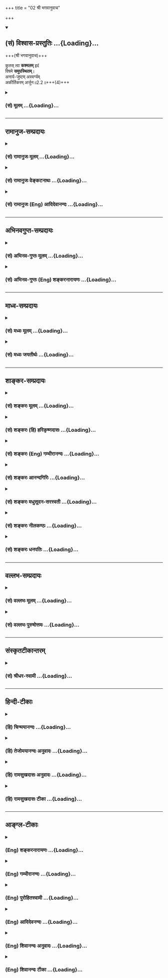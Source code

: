 +++
title = "02 श्री भगवानुवाच"

+++
<div class="js_include" newlevelforh1="2" title="(सं) विश्वास-प्रस्तुतिः" unfilled url="/mahAbhAratam/vyAsaH/shlokashaH/06-bhIShma-parva/03-bhagavad-gItA-parva/saMskRtam/vishvAsa-prastutiH/02_sAnkhya-yogaH_sarva-/02_shrI_bhagavAnuvAc.md">
<details open><summary><h2>(सं) विश्वास-प्रस्तुतिः ...{Loading}...</h2></summary>

+++(श्री भगवानुवाच)+++


कुतस् त्वा **कश्मलम्** इदं  
विषमे **समुपस्थितम्**।  
अनार्य-जुष्टम् अस्वर्ग्यम्  
अकीर्तिकरम् अर्जुन॥2.2॥+++(4)+++
</details>
</div>
<div class="js_include collapsed" newlevelforh1="3" title="(सं) मूलम्" unfilled url="/mahAbhAratam/vyAsaH/shlokashaH/06-bhIShma-parva/03-bhagavad-gItA-parva/saMskRtam/mUlam/02_sAnkhya-yogaH_sarva-/02_shrI_bhagavAnuvAc.md">
<details><summary><h3>(सं) मूलम् ...{Loading}...</h3></summary>

श्री भगवानुवाच  
कुतस्त्वा कश्मलमिदं विषमे समुपस्थितम्।  
अनार्यजुष्टमस्वर्ग्यमकीर्तिकरमर्जुन।।2.2।।
</details>
</div>


_________________
## रामानुज-सम्प्रदायः
<div class="js_include collapsed" newlevelforh1="3" title="(सं) रामानुजः मूलम्" unfilled url="/mahAbhAratam/vyAsaH/shlokashaH/06-bhIShma-parva/03-bhagavad-gItA-parva/saMskRtam/rAmAnujaH/mUlam/02_sAnkhya-yogaH_sarva-/02_shrI_bhagavAnuvAc.md">
<details><summary><h3>(सं) रामानुजः मूलम् ...{Loading}...</h3></summary>

।।2.2।। संजय उवाच श्रीभगवानुवाच एवम् उपविष्टे पार्थे कुतः अयम् अस्थाने
समुत्थितः शोक इति आक्षिप्य तम् इमं विषमस्थं शोकम् अविद्वत्सेवितं
परलोकविरोधिनम् अकीर्तिकरम् अतिक्षुद्रं हृदयदौर्बल्यकृतं परित्यज्य
युद्धाय उत्तिष्ठ इति श्रीभगवान् उवाच।  

</details>
</div>
<div class="js_include collapsed" newlevelforh1="3" title="(सं) रामानुजः वेङ्कटनाथः" unfilled url="/mahAbhAratam/vyAsaH/shlokashaH/06-bhIShma-parva/03-bhagavad-gItA-parva/saMskRtam/rAmAnujaH/venkaTanAthaH/02_sAnkhya-yogaH_sarva-/02_shrI_bhagavAnuvAc.md">
<details><summary><h3>(सं) रामानुजः वेङ्कटनाथः ...{Loading}...</h3></summary>

।। 2.2अथ शोकापनोदनविषयो द्वितीयोऽध्याय आरभ्यते।
सञ्जयवाक्याविच्छेदेऽपिसञ्जय उवाच इति
निर्देशोऽध्यायान्तरारम्भरूपतयाऽन्योक्तिशङ्कापरिहाराय। तं तथा इत्यादि
श्लोकत्रयं व्याख्याति एवमिति। विषीदन्तम् इत्यन्तस्य
पूर्वाध्यायोक्तानुवादत्वं सूचयितुंएवमुपविष्टे पार्थे इत्युक्तम्। तथा इति
अस्थान इत्यर्थः। कृपा च आन्तरो विषादः ततः अश्रुपूर्णाकुलेक्षणं
बाह्यशोकेनाप्याविष्टमित्यर्थः। विषीदन्तं पूर्वाध्यायोक्तरीत्या विषादं
प्राप्योविष्टम्। मधुसूदनशब्देन शोकमूलरजस्तमोनिबर्हणत्वं सूचितम्। अस्थाने
इति विषमशब्दोपचरितार्थः। कश्मलमिह मूर्च्छाकल्पः शोकःशोकसंविग्नमानसः 1।47
इति प्रकृतत्वात्। प्रख्यातवंशवीर्यश्रुतादिसूचकाः अर्जुनपार्थपरन्तपेति
शब्दाः कौन्तेयत्वात्त्वयि आक्षेपकाकुगर्भा इत्यभिप्रायेणआक्षिप्य
इत्युक्तम्। कुतः शब्दश्च हेत्वाभासस्य हेतुतां प्रक्षिपन् धिक्कारगर्भः।
परान् तापयतीति परन्तपः। क्लैब्यमिह कातर्यम् तत्हृदयदौर्बल्यशब्देन
विवृतम्। पूर्वश्लोकस्थविशेषणानामप्यत्र
कातर्यत्याज्यताहेतुत्वादर्थतस्तान्यप्यत्र सङ्गमयति तमिमं
विषमस्थमित्यादिना। अतत्त्वेभ्यः आरात् दूरात् याता बुद्धिर्येषां ते
आर्याः विद्वांसः तदन्ये तु अनार्याः। अस्वर्ग्यम् इत्यत्राविशेषात्
स्वर्गशब्दः परलोकमात्रोपलक्षकः। नञश्चात्र विरोधिपरतया
स्वर्ग्यशब्दनिर्दिष्टस्वर्गहेतुविरोधित्वेऽर्थतस्तत्फलविरोधात्परलोकविरोधिनमित्युक्तम्।
क्षुद्रशब्दस्यान्न सङ्कोचकाभावेनापेक्षिकक्षुद्रविषयत्वायोगात्
महत्तरस्यार्जुनस्य तथाविधावस्थापर्यालोचनाच्च काष्ठाप्राप्तं क्षुद्रत्वं
विवक्षितमिति दर्शयितुंअतिक्षुद्रम् इत्युक्तम्। कार्ये कारणोपचार इति वा
कारणत्यागस्य कार्यत्यागार्थतया पूर्वोत्तरश्लोकफलितार्थविवक्षया
वाहृदयदौर्बल्यकृतम् इत्युक्तम् अदृढहृदयत्वकृतमित्यर्थः। परन्तप इत्यनेन
ज्ञापितं प्राकरणिकमर्थमध्याहृत्योक्तंयुद्धायोत्तिष्ठेति।  
  
  
  

</details>
</div>
<div class="js_include collapsed" newlevelforh1="3" title="(सं) रामानुजः (Eng) आदिदेवानन्दः" unfilled url="/mahAbhAratam/vyAsaH/shlokashaH/06-bhIShma-parva/03-bhagavad-gItA-parva/saMskRtam/rAmAnujaH/english/AdidevAnandaH/02_sAnkhya-yogaH_sarva-/02_shrI_bhagavAnuvAc.md">
<details><summary><h3>(सं) रामानुजः (Eng) आदिदेवानन्दः ...{Loading}...</h3></summary>

2.1 - 2.3 Sanjaya said - Lord said When Arjuna thus sat, the Lord,
opposing his action, said: 'What is the reason for your misplaced grief;
Arise for battle, abandoning this grief, which has arisen in a critical situation, which can come only in men of wrong understanding, which is an obstacle for reaching heaven, which does not confer fame on you,
which is very mean, and which is caused by faint-heartedness.

</details>
</div>


_________________
## अभिनवगुप्त-सम्प्रदायः
<div class="js_include collapsed" newlevelforh1="3" title="(सं) अभिनव-गुप्तः मूलम्" unfilled url="/mahAbhAratam/vyAsaH/shlokashaH/06-bhIShma-parva/03-bhagavad-gItA-parva/saMskRtam/abhinava-guptaH/mUlam/02_sAnkhya-yogaH_sarva-/02_shrI_bhagavAnuvAc.md">
<details><summary><h3>(सं) अभिनव-गुप्तः मूलम् ...{Loading}...</h3></summary>

।।2.2।। कुत इति। आदो लोकव्यवहाराश्रयेणैव भगवान् अर्जुनं प्रतिबोधयति। क्रमात् तु ज्ञानं करिष्यति इत्यतः अनार्यजुष्टमित्याह।  

</details>
</div>
<div class="js_include collapsed" newlevelforh1="3" title="(सं) अभिनव-गुप्तः (Eng) शङ्करनारायणः" unfilled url="/mahAbhAratam/vyAsaH/shlokashaH/06-bhIShma-parva/03-bhagavad-gItA-parva/saMskRtam/abhinava-guptaH/english/shankaranArAyaNaH/02_sAnkhya-yogaH_sarva-/02_shrI_bhagavAnuvAc.md">
<details><summary><h3>(सं) अभिनव-गुप्तः (Eng) शङ्करनारायणः ...{Loading}...</h3></summary>

2.2 Kutah etc. To commence with, the Bhagavat exhorts Arjuna just by
following the worldly (common) practice; but, in due course, He will
impart knowledge. Hence He says 'practised by men of low birth'.
Uttering words of ruke such as 'unmanliness' etc., the Bhagavat causes
\[Arjuna\] to know that he misconceives demerit as meritorious :

</details>
</div>


_________________
## माध्व-सम्प्रदायः
<div class="js_include collapsed" newlevelforh1="3" title="(सं) मध्वः मूलम्" unfilled url="/mahAbhAratam/vyAsaH/shlokashaH/06-bhIShma-parva/03-bhagavad-gItA-parva/saMskRtam/madhvaH/mUlam/02_sAnkhya-yogaH_sarva-/02_shrI_bhagavAnuvAc.md">
<details><summary><h3>(सं) मध्वः मूलम् ...{Loading}...</h3></summary>

।।2.2।। Sri Madhvacharya did not comment on this sloka. The commentary
starts from 2.11.  
  

</details>
</div>
<div class="js_include collapsed" newlevelforh1="3" title="(सं) मध्वः जयतीर्थः" unfilled url="/mahAbhAratam/vyAsaH/shlokashaH/06-bhIShma-parva/03-bhagavad-gItA-parva/saMskRtam/madhvaH/jayatIrthaH/02_sAnkhya-yogaH_sarva-/02_shrI_bhagavAnuvAc.md">
<details><summary><h3>(सं) मध्वः जयतीर्थः ...{Loading}...</h3></summary>

।।2.2।। Sri Jayatirtha did not comment on this sloka. The commentary
starts from 2.11.  
  

</details>
</div>


_________________
## शाङ्कर-सम्प्रदायः
<div class="js_include collapsed" newlevelforh1="3" title="(सं) शङ्करः मूलम्" unfilled url="/mahAbhAratam/vyAsaH/shlokashaH/06-bhIShma-parva/03-bhagavad-gItA-parva/saMskRtam/shankaraH/mUlam/02_sAnkhya-yogaH_sarva-/02_shrI_bhagavAnuvAc.md">
<details><summary><h3>(सं) शङ्करः मूलम् ...{Loading}...</h3></summary>

2.2 Sri Sankaracharya did not comment on this sloka. The commentary
starts from 2.10.  
  

</details>
</div>
<div class="js_include collapsed" newlevelforh1="3" title="(सं) शङ्करः (हि) हरिकृष्णदासः" unfilled url="/mahAbhAratam/vyAsaH/shlokashaH/06-bhIShma-parva/03-bhagavad-gItA-parva/saMskRtam/shankaraH/hindI/harikRShNadAsaH/02_sAnkhya-yogaH_sarva-/02_shrI_bhagavAnuvAc.md">
<details><summary><h3>(सं) शङ्करः (हि) हरिकृष्णदासः ...{Loading}...</h3></summary>

।।2.2।। No such translation is available. Translation starts from 2.10  
  

</details>
</div>
<div class="js_include collapsed" newlevelforh1="3" title="(सं) शङ्करः (Eng) गम्भीरानन्दः" unfilled url="/mahAbhAratam/vyAsaH/shlokashaH/06-bhIShma-parva/03-bhagavad-gItA-parva/saMskRtam/shankaraH/english/gambhIrAnandaH/02_sAnkhya-yogaH_sarva-/02_shrI_bhagavAnuvAc.md">
<details><summary><h3>(सं) शङ्करः (Eng) गम्भीरानन्दः ...{Loading}...</h3></summary>

2.2 Sri Sankaracharya did not comment on this sloka. The commentary
starts from 2.10.

</details>
</div>
<div class="js_include collapsed" newlevelforh1="3" title="(सं) शङ्करः आनन्दगिरिः" unfilled url="/mahAbhAratam/vyAsaH/shlokashaH/06-bhIShma-parva/03-bhagavad-gItA-parva/saMskRtam/shankaraH/AnandagiriH/02_sAnkhya-yogaH_sarva-/02_shrI_bhagavAnuvAc.md">
<details><summary><h3>(सं) शङ्करः आनन्दगिरिः ...{Loading}...</h3></summary>

।।2.2।। किं तद्वाक्यमित्यपेक्षायामाह **श्रीभगवानिति।** कुतो हेतोस्त्वा
त्वां सर्वक्षत्रियप्रवरं कश्मलं मलिनं शिष्टगर्हितं युद्धात्पराङ्मुखत्वं
विषमे समयस्थाने समुपस्थितं प्राप्तं अनार्यैः
शास्त्रार्थमविद्वद्भिर्जुष्टं सेवितमस्वर्ग्यं स्वर्गानर्हं
प्रत्यवायकारणमिह चाकीर्तिकरमयशस्करमर्जुननाम्ना प्रख्यातस्य तव
नैतद्युक्तमित्यर्थः।  

</details>
</div>
<div class="js_include collapsed" newlevelforh1="3" title="(सं) शङ्करः मधुसूदन-सरस्वती" unfilled url="/mahAbhAratam/vyAsaH/shlokashaH/06-bhIShma-parva/03-bhagavad-gItA-parva/saMskRtam/shankaraH/madhusUdana-sarasvatI/02_sAnkhya-yogaH_sarva-/02_shrI_bhagavAnuvAc.md">
<details><summary><h3>(सं) शङ्करः मधुसूदन-सरस्वती ...{Loading}...</h3></summary>

।।2.2।। तदेव भगवतो वाक्यमवतारयति श्रीभगवानुवाचेति। ऐश्वर्यस्य समग्रस्य
धर्मस्य यशसः श्रियः। वैराग्यस्याथ मोक्षस्य षण्णां भग इतीङ्गना।।
समग्रस्येति प्रत्येकं संबन्धः। मोक्षस्येति तत्साधनस्य ज्ञानस्य। इङ्गना
संज्ञा। एतादृशं समग्रमैश्वर्यादिकं नित्यमप्रतिबन्धेन यत्र वर्तते स
भगवान्। नित्ययोगे मतुप्। तथा उत्पत्तिं च विनाशं च भूतानामागतिं गतिम्।
वेत्ति विद्यामविद्यां च स वाच्यो भगवानिति।। अत्र भूतानामिति प्रत्येकं
संबध्यते। उत्पत्तिविनाशशब्दौ तत्कारणस्याप्युपलक्षकौ। आगतिगती आगामिन्यौ
संपदापदौ। एतादृशो भगवच्छब्दार्थः श्रीवासुदेव एव पर्यवसित इति तथोच्यते
इदं स्वधर्मात्पराङ्मुखत्वं कृपाव्यामोहाश्रुपातादिपुरःसरं कश्मलं
शिष्टगर्हितत्वेन मलिनं विषमे सभये स्थाने त्वा त्वां सर्वक्षत्रियप्रवरं
कुतो हेतोः समुपस्थितं प्राप्तं किं मोक्षेच्छातः किंवा स्वर्गेच्छातः अथवा
कीर्तीच्छात इति किंशब्देनाक्षिप्यते। हेतुत्रयमपि निषेधति
त्रिभिर्विशेषणैरुत्तरार्धेन। आर्यैर्मुमुक्षुभिर्न
जुष्टमसेवितम्। स्वधर्मैराशयशुद्धिद्वारा
मोक्षमिच्छद्भिरपक्वकषायैर्मुमुक्षुभिः कथं स्वधर्मस्त्याज्य इत्यर्थः।
संन्यासाधिकारी तु पक्वकषायोऽग्रे वक्ष्यते। अस्वर्ग्यं
स्वर्गहेतुधर्मविरोधित्वान्न स्वर्गेच्छया सेव्यम्। अकीर्तिकरं
कीर्त्यभावकरमपकीर्तिकरं वा न कीर्तीच्छया सेव्यम्। तथाच मोक्षकामैः
स्वर्गकामैः कीर्तिकामैश्च वर्जनीयम्। तत्काम एव त्वं सेवस इत्यहो
अनुचितचेष्टितं तवेति भावः।  

</details>
</div>
<div class="js_include collapsed" newlevelforh1="3" title="(सं) शङ्करः नीलकण्ठः" unfilled url="/mahAbhAratam/vyAsaH/shlokashaH/06-bhIShma-parva/03-bhagavad-gItA-parva/saMskRtam/shankaraH/nIlakaNThaH/02_sAnkhya-yogaH_sarva-/02_shrI_bhagavAnuvAc.md">
<details><summary><h3>(सं) शङ्करः नीलकण्ठः ...{Loading}...</h3></summary>

।।2.2।। अर्जुनमुद्योजयन् श्रीभगवानुवाच **कुत इति।** कश्मलं वैक्लव्यम्।
विषमे युद्धसंकटे। अनार्यैर्भीरुभिर्जुष्टं सेवितं न तु त्वादृशैः शूरैः न
आर्यैर्जुष्टमिति वा। यत्तु आर्यैरजुष्टमिति विग्रहो दर्शितस्तदर्थैक्येऽपि
पदव्युत्क्रमदोषादुपेक्ष्यम्। अतएवास्वर्ग्यमकीर्तिकरं च। हे अर्जुन
स्वच्छस्वभाव तव नैतद्युक्तमिति भावः।  

</details>
</div>
<div class="js_include collapsed" newlevelforh1="3" title="(सं) शङ्करः धनपतिः" unfilled url="/mahAbhAratam/vyAsaH/shlokashaH/06-bhIShma-parva/03-bhagavad-gItA-parva/saMskRtam/shankaraH/dhanapatiH/02_sAnkhya-yogaH_sarva-/02_shrI_bhagavAnuvAc.md">
<details><summary><h3>(सं) शङ्करः धनपतिः ...{Loading}...</h3></summary>

।।2.2।। किं तद्वाक्यमित्यत आह श्रीभगवानिति। कुतो हेतोः त्वा त्वां
शूरशिरोमणिमिदं स्वधर्मभूताद्युद्धात्पराङभुखत्वं कश्मलं मलिनं विषमेऽसमये
समुपस्थितं संप्राप्तम्। यतोऽनार्यैर्दुष्टैर्जुष्टं सेवितमतएव
दृष्टादृष्टफलरहितमित्याह। अस्वर्ग्यमकीर्तिकरमिति विशेषणद्वयेन
स्वर्गानर्हं प्रत्यवायजनकत्वात्। अकीर्तिकरमयशस्यं किं मोक्षेच्छातः किंवा
स्वर्गेच्छातः अथवा कीर्तिच्छातः इति किंशब्देनाक्षिप्यते। हेतुत्रयमपि
निषेधयति। त्रिभिर्विशेषणैरुत्तरार्धेन। आर्यैर्मुमुक्षुभिर्न
जुष्टमसेवितमिति केचित् न आर्यैर्जुष्टम्। यत्त्वार्यैरजुष्टमिति विग्रहो
दर्शितस्तत्त्वर्थैक्येऽपि पदव्युत्क्रमदोषादुपेक्ष्यमित्यन्ये
स्वधर्मयुद्धं कुर्वन्मलात्मकं पापं न प्राप्स्यसीति द्योतयन्नाह
**अर्जुनेति।** अर्जुननाम्ना प्रख्यातस्य तव नैतद्युक्तमित्येके। हे
अर्जुन स्वच्छस्वभाव तव नैतद्युक्तमिति भाव इत्यन्ये।  

</details>
</div>


_________________
## वल्लभ-सम्प्रदायः
<div class="js_include collapsed" newlevelforh1="3" title="(सं) वल्लभः मूलम्" unfilled url="/mahAbhAratam/vyAsaH/shlokashaH/06-bhIShma-parva/03-bhagavad-gItA-parva/saMskRtam/vallabhaH/mUlam/02_sAnkhya-yogaH_sarva-/02_shrI_bhagavAnuvAc.md">
<details><summary><h3>(सं) वल्लभः मूलम् ...{Loading}...</h3></summary>

।।2.2 2.3।। मोहमधुहन्ता वाक्यं वक्ष्यमाणमुवाच कुतस्त्वेति। विषमे सङ्कटे
हे अर्जुन शुद्धस्वरूप कुत इदं च कश्मलं समुपस्थितम्।  

</details>
</div>
<div class="js_include collapsed" newlevelforh1="3" title="(सं) वल्लभः पुरुषोत्तमः" unfilled url="/mahAbhAratam/vyAsaH/shlokashaH/06-bhIShma-parva/03-bhagavad-gItA-parva/saMskRtam/vallabhaH/puruShottamaH/02_sAnkhya-yogaH_sarva-/02_shrI_bhagavAnuvAc.md">
<details><summary><h3>(सं) वल्लभः पुरुषोत्तमः ...{Loading}...</h3></summary>

  
  
।।2.2।। भगवद्वाक्यमेवाह कुतस्त्वोमिति। विषमे असमयेअयं युद्धोत्साहसमयः नतु
दयायाः इत्यस्मिन्समये हे अर्जुन त्वामिदं कश्मलं कुतः समुपस्थितं अयं तव
मोहः कुतः प्राप्तः। स्वेच्छाज्ञानादस्य कश्मलत्वमुक्त भगवता। कश्मलं
विशिनष्टि विशेषणत्रयेण अनार्यजुष्टं न विद्यते आर्यत्वं येषु तैः सेवितम्
अस्वर्ग्यं न विद्यते स्वर्गो यस्मात् तेन धर्मप्रतिपक्षतोक्ता।
अकीर्त्तिकरं कीर्तिनाशकं तेन क्षात्त्रधर्मनाशकत्वेन
कुलधर्मप्रतिपक्षकत्वमुक्तम्।  
  
  
  

</details>
</div>


_________________
## संस्कृतटीकान्तरम्
<div class="js_include collapsed" newlevelforh1="3" title="(सं) श्रीधर-स्वामी" unfilled url="/mahAbhAratam/vyAsaH/shlokashaH/06-bhIShma-parva/03-bhagavad-gItA-parva/saMskRtam/shrIdhara-svAmI/02_sAnkhya-yogaH_sarva-/02_shrI_bhagavAnuvAc.md">
<details><summary><h3>(सं) श्रीधर-स्वामी ...{Loading}...</h3></summary>

।।2.2।। तदेव वाक्यमाह। श्रीभगवानुवाच **कुत इति।** कुतो हेतोः त्वा
इति त्वाम्। विषमे संकटे इदं कश्मलं समुपस्थितमयं मोहः प्राप्तः। यत
आर्यैरसेवितम्। अस्वर्ग्यमधर्म्यमयशस्करं च।  

</details>
</div>


_________________
## हिन्दी-टीकाः
<div class="js_include collapsed" newlevelforh1="3" title="(हि) चिन्मयानन्दः" unfilled url="/mahAbhAratam/vyAsaH/shlokashaH/06-bhIShma-parva/03-bhagavad-gItA-parva/hindI/chinmayAnandaH/02_sAnkhya-yogaH_sarva-/02_shrI_bhagavAnuvAc.md">
<details><summary><h3>(हि) चिन्मयानन्दः ...{Loading}...</h3></summary>

।।2.2।। अपने आप को आर्य कहलाने वाले एक राजा को युद्धभूमि में इस प्रकार
हतबुद्धि देखकर भगवान् को आश्चर्य हो रहा था। एक सच्चे आर्य अर्थात्
श्रेष्ठ पुरुष का स्वभाव तो यह होता है कि जीवन में आने वाली किसी भी
परिस्थिति में अपने मनसंयम से विचलित न होकर उन परिस्थितियों का कुशलता से
सामना करता है और उनको अपने अनुकूल बना लेता है। समुचित शैली में जीवन यापन
करके अत्यन्त प्रतिकूल और विषम परिस्थितियों को भी आनन्ददायक सफलता में
परिवर्तित किया जा सकता है। यह सब मनुष्य की बुद्धिमत्ता पर निर्भर है कि
वह अपने आप को जीवन के उत्थानपतन में सही दिशा में किस प्रकार ले जाता है।
यहाँ भगवान् अर्जुन के आचरण को अनार्य कहते हैं। आर्य पुरुष जीवन के उच्च
आदर्शों पवित्रता और गरिमा के आह्वान के प्रति सदैव जागरूक और प्रयत्नशील
रहते हैं ।  
अर्जुन की इस शोकाकुल अवस्था को देखकर श्रीकृष्ण को आश्चर्य इसलिये हो रहा
था कि वे दीर्घ काल से अच्छी प्रकार जानते थे और इस प्रकार का शोकमोह
अर्जुन के स्वभाव के सर्वथा विपरीत था। इसीलिये वे यहाँ कहते हैं तुमको इस
विषमस्थल में৷৷.आदि।  
हिन्दुओं का यह विश्वास है कि क्षत्रिय कुल में जन्मे हुये व्यक्ति का
कर्तव्य है धर्म के लिये युद्ध करना और इस प्रकार यदि उसे रणभूमि में प्राण
त्यागना पड़े तो उस वीर को स्वर्ग की प्राप्ति होती है।  

</details>
</div>
<div class="js_include collapsed" newlevelforh1="3" title="(हि) तेजोमयानन्दः अनुवादः" unfilled url="/mahAbhAratam/vyAsaH/shlokashaH/06-bhIShma-parva/03-bhagavad-gItA-parva/hindI/tejomayAnandaH/anuvAdaH/02_sAnkhya-yogaH_sarva-/02_shrI_bhagavAnuvAc.md">
<details><summary><h3>(हि) तेजोमयानन्दः अनुवादः ...{Loading}...</h3></summary>

।।2.2।। श्री भगवान् ने कहा -- हे अर्जुन ! तुमको इस विषम स्थल में यह मोह
कहाँ से उत्पन्न हुआ; यह आर्य आचरण के विपरीत न तो स्वर्ग प्राप्ति का
साधन ही है और न कीर्ति कराने वाला ही है।।

</details>
</div>
<div class="js_include collapsed" newlevelforh1="3" title="(हि) रामसुखदासः अनुवादः" unfilled url="/mahAbhAratam/vyAsaH/shlokashaH/06-bhIShma-parva/03-bhagavad-gItA-parva/hindI/rAmasukhadAsaH/anuvAdaH/02_sAnkhya-yogaH_sarva-/02_shrI_bhagavAnuvAc.md">
<details><summary><h3>(हि) रामसुखदासः अनुवादः ...{Loading}...</h3></summary>

।।2.2।। श्रीभगवान् बोले (टिप्पणी प₀ 38.1) - हे अर्जुन! इस विषम अवसरपर
तुम्हें यह कायरता कहाँसे प्राप्त हुई, जिसका कि श्रेष्ठ पुरुष सेवन नहीं
करते, जो स्वर्गको देनेवाली नहीं है और कीर्ति करनेवाली भी नहीं है।

</details>
</div>
<div class="js_include collapsed" newlevelforh1="3" title="(हि) रामसुखदासः टीका" unfilled url="/mahAbhAratam/vyAsaH/shlokashaH/06-bhIShma-parva/03-bhagavad-gItA-parva/hindI/rAmasukhadAsaH/TIkA/02_sAnkhya-yogaH_sarva-/02_shrI_bhagavAnuvAc.md">
<details><summary><h3>(हि) रामसुखदासः टीका ...{Loading}...</h3></summary>

2.2।।***व्याख्या--*'अर्जुन'--**यह सम्बोधन देनेका तात्पर्य है कि तुम
स्वच्छ, निर्मल अन्तःकरणवाले हो। अतः तुम्हारे स्वभावमें कालुष्य--कायरताका
आना बिलकुल विरुद्ध बात है। फिर यह तुम्हारेमें कैसे आ गयी;  
**'कुतस्त्वा कश्मलमिदं विषमे समुपस्थितम्'--**भगवान् आश्चर्य प्रकट करते
हुए अर्जुनसे कहते हैं कि ऐसे युद्धके मौकेपर तो तुम्हारेमें शूरवीरता,
उत्साह आना चाहिये था, पर इस बेमौकेपर तुम्हारेमें यह कायरता कहाँसे आ
गयी!  
आश्चर्य दो तरहसे होता है--अपने न जाननेके कारण और दूसरेको चेतानेके लिए।
भगवान्का यहाँ जो

</details>
</div>


_________________
## आङ्ग्ल-टीकाः
<div class="js_include collapsed" newlevelforh1="3" title="(Eng) शङ्करनारायणः" unfilled url="/mahAbhAratam/vyAsaH/shlokashaH/06-bhIShma-parva/03-bhagavad-gItA-parva/english/shankaranArAyaNaH/02_sAnkhya-yogaH_sarva-/02_shrI_bhagavAnuvAc.md">
<details><summary><h3>(Eng) शङ्करनारायणः ...{Loading}...</h3></summary>

2.2. The Bhagavat said O Arjuna ! At a critical moment, whence did this sinful act come to you which is practised by men of ignoble (low) birth and which is leading to the hell and is inglorious ;

</details>
</div>
<div class="js_include collapsed" newlevelforh1="3" title="(Eng) गम्भीरानन्दः" unfilled url="/mahAbhAratam/vyAsaH/shlokashaH/06-bhIShma-parva/03-bhagavad-gItA-parva/english/gambhIrAnandaH/02_sAnkhya-yogaH_sarva-/02_shrI_bhagavAnuvAc.md">
<details><summary><h3>(Eng) गम्भीरानन्दः ...{Loading}...</h3></summary>

2.2 The Blessed Lord said O Arjuna, in this perilous place, whence has come to you this impurity entertained by unenlightened persons, which does not lead to heaven and which brings infamy;

</details>
</div>
<div class="js_include collapsed" newlevelforh1="3" title="(Eng) पुरोहितस्वामी" unfilled url="/mahAbhAratam/vyAsaH/shlokashaH/06-bhIShma-parva/03-bhagavad-gItA-parva/english/purohitasvAmI/02_sAnkhya-yogaH_sarva-/02_shrI_bhagavAnuvAc.md">
<details><summary><h3>(Eng) पुरोहितस्वामी ...{Loading}...</h3></summary>

2.2 "The Lord said: My beloved friend! Why yield, just on the eve of battle, to this weakness which does no credit to those who call themselves Aryans, and only brings them infamy and bars against them the gates of heaven;

</details>
</div>
<div class="js_include collapsed" newlevelforh1="3" title="(Eng) आदिदेवनन्दः" unfilled url="/mahAbhAratam/vyAsaH/shlokashaH/06-bhIShma-parva/03-bhagavad-gItA-parva/english/AdidevanandaH/02_sAnkhya-yogaH_sarva-/02_shrI_bhagavAnuvAc.md">
<details><summary><h3>(Eng) आदिदेवनन्दः ...{Loading}...</h3></summary>

2.2 The Lord said Whence comes on you this despondency, O Arjuna, in this crisis; It is unift for a noble person. It is disgraceful and it obstructs one's attainment of heaven.

</details>
</div>
<div class="js_include collapsed" newlevelforh1="3" title="(Eng) शिवानन्दः अनुवादः" unfilled url="/mahAbhAratam/vyAsaH/shlokashaH/06-bhIShma-parva/03-bhagavad-gItA-parva/english/shivAnandaH/anuvAdaH/02_sAnkhya-yogaH_sarva-/02_shrI_bhagavAnuvAc.md">
<details><summary><h3>(Eng) शिवानन्दः अनुवादः ...{Loading}...</h3></summary>

2.2 The Blessed Lord said Whence is this perilous strait come upon thee,
this dejection which is unworthy of you, disgraceful, and which will close the gates of heaven upon you, O Arjuna;

</details>
</div>
<div class="js_include collapsed" newlevelforh1="3" title="(Eng) शिवानन्दः टीका" unfilled url="/mahAbhAratam/vyAsaH/shlokashaH/06-bhIShma-parva/03-bhagavad-gItA-parva/english/shivAnandaH/TIkA/02_sAnkhya-yogaH_sarva-/02_shrI_bhagavAnuvAc.md">
<details><summary><h3>(Eng) शिवानन्दः टीका ...{Loading}...</h3></summary>

2.2 कुतः whence; त्वा upon thee; कश्मलम् dejection; इदम् this; विषमे in perilous strait; समुपस्थितम् comes; अनार्यजुष्टम् unworthy
(unaryanlike); अस्वर्ग्यम् heavenexcluding; अकीर्तिकरम् disgraceful;
अर्जुन O Arjuna.No commentary.

</details>
</div>
